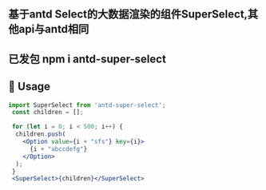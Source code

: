 ## 基于antd Select的大数据渲染的组件SuperSelect,其他api与antd相同
## 已发包 npm i antd-super-select

## 🔨 Usage   

```jsx
import SuperSelect from 'antd-super-select';
 const children = [];

 for (let i = 0; i < 500; i++) {
  children.push(
    <Option value={i + "sfs"} key={i}>
      {i + "abccdefg"}
    </Option>
  ); 
 }
 <SuperSelect>{children}</SuperSelect>
```
     
